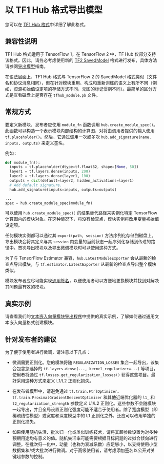 <!--* freshness: { owner: 'maringeo' reviewed: '2022-10-07' } *-->

# 以 TF1 Hub 格式导出模型

您可以在 [TF1 Hub 格式](tf1_hub_module.md)中详细了解此格式。

## 兼容性说明

TF1 Hub 格式适用于 TensorFlow 1。在 TensorFlow 2 中，TF Hub 仅部分支持该格式。因此，请务必考虑使用新的 [TF2 SavedModel](exporting_tf2_saved_model) 格式进行发布，具体方法请参阅[导出模型](tf2_saved_model.md)指南。

在语法层面上，TF1 Hub 格式与 TensorFlow 2 的 SavedModel 格式类似（文件名和协议消息相同），但在针对模块重用、构成和重新训练的语义上有所不同（例如，资源初始值设定项的存储方式不同，元图的标记惯例不同）。最简单的区分方式是查看磁盘上是否存在 `tfhub_module.pb` 文件。

## 常规方式

要定义新模块，发布者应使用 `module_fn` 函数调用 `hub.create_module_spec()`。此函数可以构造一个表示模块内部结构的计算图，对将由调用者提供的输入使用 `tf.placeholder()`。然后，它通过调用一次或多次 `hub.add_signature(name, inputs, outputs)` 来定义签名。

例如：

```python
def module_fn():
  inputs = tf.placeholder(dtype=tf.float32, shape=[None, 50])
  layer1 = tf.layers.dense(inputs, 200)
  layer2 = tf.layers.dense(layer1, 100)
  outputs = dict(default=layer2, hidden_activations=layer1)
  # Add default signature.
  hub.add_signature(inputs=inputs, outputs=outputs)

...
spec = hub.create_module_spec(module_fn)
```

可以使用 `hub.create_module_spec()` 的结果替代路径来实例化特定 TensorFlow 计算图内的模块对象。在这种情况下，将没有检查点，模块实例将改用变量初始值设定项。

任何模块实例都可以通过其 `export(path, session)` 方法序列化存储到磁盘上。导出模块会将其定义与其 `session` 内变量的当前状态一起序列化存储到传递的路径中。首次导出模块以及导出微调模块时可以使用这种方式。

为了与 TensorFlow Estimator 兼容，`hub.LatestModuleExporter` 会从最新的检查点导出模块，与 `tf.estimator.LatestExporter` 从最新的检查点导出整个模块类似。

模块发布者应尽可能实现[通用签名](common_signatures/index.md)，以便使用者可以方便地更换模块并找到对解决其问题最有效的模块。

## 真实示例

请查看我们的[文本嵌入向量模块导出程序](https://github.com/tensorflow/hub/blob/master/examples/text_embeddings/export.py)中提供的真实示例，了解如何通过通用文本嵌入向量格式创建模块。

## 针对发布者的建议

为了便于使用者进行微调，请注意以下几点：

- 微调需要正则化。您的模块将随 `REGULARIZATION_LOSSES` 集合一起导出，该集合包含您选择的 `tf.layers.dense(..., kernel_regularizer=...)` 等项目，使用者将通过 `tf.losses.get_regularization_losses()` 获得这些项目。最好采用这种方式来定义 L1/L2 正则化损失。

- 在发布者模型中，请避免通过 `tf.train.FtrlOptimizer`、`tf.train.ProximalGradientDescentOptimizer` 和其他近端优化器的 `l1_` 和 `l2_regularization_strength` 参数定义 L1/L2 正则化。这些参数不会随模块一起导出，并且全局设置正则化强度可能不适合于使用者。除了宽度模型（即稀疏线性模型）或宽度和深度模型中的 L1 正则化之外，还应可以改用单独的正则化损失。

- 如果使用随机失活、批次归一化或类似训练技术，请将其超参数设置为对多种预期用途均有意义的值。随机失活率可能需要根据目标问题的过拟合倾向进行调整。在批次归一化中，动量（也称为衰减系数）应足够小，以支持使用小型数据集和/或大批次进行微调。对于高级使用者，请考虑添加签名以公开对关键超参数的控制。
